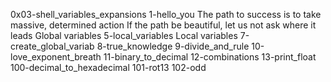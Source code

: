 0x03-shell_variables_expansions
1-hello_you
The path to success is to take massive, determined action
If the path be beautiful, let us not ask where it leads
Global variables
5-local_variables
Local variables
7-create_global_variab
8-true_knowledge
9-divide_and_rule
10-love_exponent_breath
11-binary_to_decimal
12-combinations
13-print_float
100-decimal_to_hexadecimal
101-rot13
102-odd
